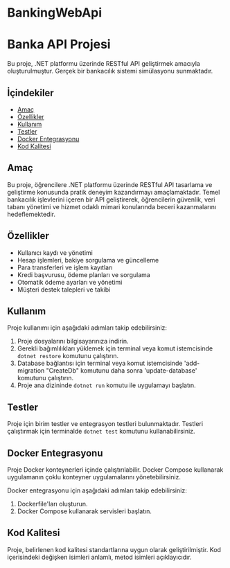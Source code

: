 # BankingWebApi

# Banka API Projesi

Bu proje, .NET platformu üzerinde RESTful API geliştirmek amacıyla oluşturulmuştur. Gerçek bir bankacılık sistemi simülasyonu sunmaktadır.

## İçindekiler

- [Amaç](#amaç)
- [Özellikler](#özellikler)
- [Kullanım](#kullanım)
- [Testler](#testler)
- [Docker Entegrasyonu](#docker-entegrasyonu)
- [Kod Kalitesi](#kod-kalitesi)

## Amaç

Bu proje, öğrencilere .NET platformu üzerinde RESTful API tasarlama ve geliştirme konusunda pratik deneyim kazandırmayı amaçlamaktadır. Temel bankacılık işlevlerini içeren bir API geliştirerek, öğrencilerin güvenlik, veri tabanı yönetimi ve hizmet odaklı mimari konularında beceri kazanmalarını hedeflemektedir.

## Özellikler

- Kullanıcı kaydı ve yönetimi
- Hesap işlemleri, bakiye sorgulama ve güncelleme
- Para transferleri ve işlem kayıtları
- Kredi başvurusu, ödeme planları ve sorgulama
- Otomatik ödeme ayarları ve yönetimi
- Müşteri destek talepleri ve takibi

## Kullanım

Proje kullanımı için aşağıdaki adımları takip edebilirsiniz:

1. Proje dosyalarını bilgisayarınıza indirin.
2. Gerekli bağımlılıkları yüklemek için terminal veya komut istemcisinde `dotnet restore` komutunu çalıştırın.
3. Database bağlantısı için terminal veya komut istemcisinde 'add-migration "CreateDb" komutunu daha sonra 'update-database' komutunu çalıştırın.
4. Proje ana dizininde `dotnet run` komutu ile uygulamayı başlatın.

## Testler

Proje için birim testler ve entegrasyon testleri bulunmaktadır. Testleri çalıştırmak için terminalde `dotnet test` komutunu kullanabilirsiniz.

## Docker Entegrasyonu

Proje Docker konteynerleri içinde çalıştırılabilir. Docker Compose kullanarak uygulamanın çoklu konteyner uygulamalarını yönetebilirsiniz. 

Docker entegrasyonu için aşağıdaki adımları takip edebilirsiniz:

1. Dockerfile'ları oluşturun.
2. Docker Compose kullanarak servisleri başlatın.

## Kod Kalitesi

Proje, belirlenen kod kalitesi standartlarına uygun olarak geliştirilmiştir. Kod içerisindeki değişken isimleri anlamlı, metod isimleri açıklayıcıdır. 